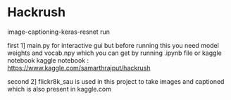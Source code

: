 # Hackrush



image-captioning-keras-resnet
run

first
1] main.py for interactive gui but before running this you need model weights and vocab.npy which you can get by running .ipynb file or kaggle notebook
kaggle notebook : https://www.kaggle.com/samarthrajput/hackrush

second
2] flickr8k_sau is used in this project to take images and captioned which is also present in kaggle.com
